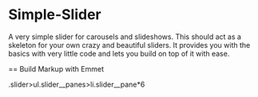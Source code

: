 # Simple-Slider
A very simple slider for carousels and slideshows. This should act as a skeleton for your own crazy and beautiful sliders. It provides you with the basics with very little code and lets you build on top of it with ease.


== Build Markup with Emmet

.slider>ul.slider__panes>li.slider__pane*6